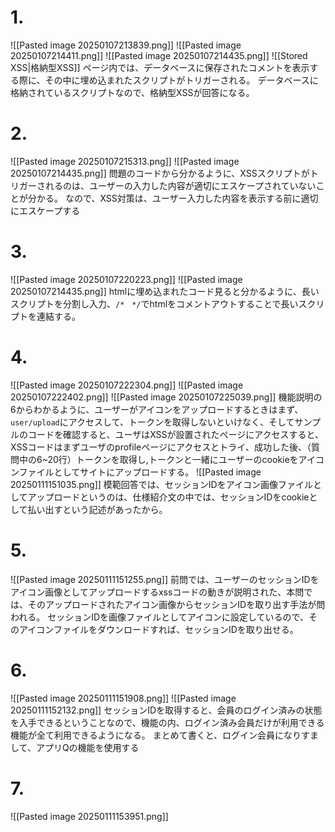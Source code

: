 # 1.
![[Pasted image 20250107213839.png]]
![[Pasted image 20250107214411.png]]
![[Pasted image 20250107214435.png]]
![[Stored XSS|格納型XSS]]
ページ内では、データベースに保存されたコメントを表示する際に、その中に埋め込まれたスクリプトがトリガーされる。
データベースに格納されているスクリプトなので、格納型XSSが回答になる。

# 2.
![[Pasted image 20250107215313.png]]
![[Pasted image 20250107214435.png]]
問題のコードから分かるように、XSSスクリプトがトリガーされるのは、ユーザーの入力した内容が適切にエスケープされていないことが分かる。
なので、XSS対策は、ユーザー入力した内容を表示する前に適切にエスケープする

# 3.
![[Pasted image 20250107220223.png]]
![[Pasted image 20250107214435.png]]
htmlに埋め込まれたコード見ると分かるように、長いスクリプトを分割し入力、`/*　*/`でhtmlをコメントアウトすることで長いスクリプトを連結する。

# 4.
![[Pasted image 20250107222304.png]]
![[Pasted image 20250107222402.png]]
![[Pasted image 20250107225039.png]]
機能説明の6からわかるように、ユーザーがアイコンをアップロードするときはまず、`user/upload`にアクセスして、トークンを取得しないといけなく、そしてサンプルのコードを確認すると、ユーザはXSSが設置されたページにアクセスすると、XSSコードはまずユーザのprofileページにアクセスとトライ、成功した後、（質問中の6~20行）トークンを取得し,トークンと一緒にユーザーのcookieをアイコンファイルとしてサイトにアップロードする。
![[Pasted image 20250111151035.png]]
模範回答では、セッションIDをアイコン画像ファイルとしてアップロードというのは、仕様紹介文の中では、セッションIDをcookieとして払い出すという記述があったから。

# 5.
![[Pasted image 20250111151255.png]]
前問では、ユーザーのセッションIDをアイコン画像としてアップロードするxssコードの動きが説明された、本問では、そのアップロードされたアイコン画像からセッションIDを取り出す手法が問われる。
セッションIDを画像ファイルとしてアイコンに設定しているので、そのアイコンファイルをダウンロードすれば、セッションIDを取り出せる。

# 6.
![[Pasted image 20250111151908.png]]
![[Pasted image 20250111152132.png]]
セッションIDを取得すると、会員のログイン済みの状態を入手できるということなので、機能の内、ログイン済み会員だけが利用できる機能が全て利用できるようになる。
まとめて書くと、ログイン会員になりすまして、アプリQの機能を使用する

# 7.
![[Pasted image 20250111153951.png]]

